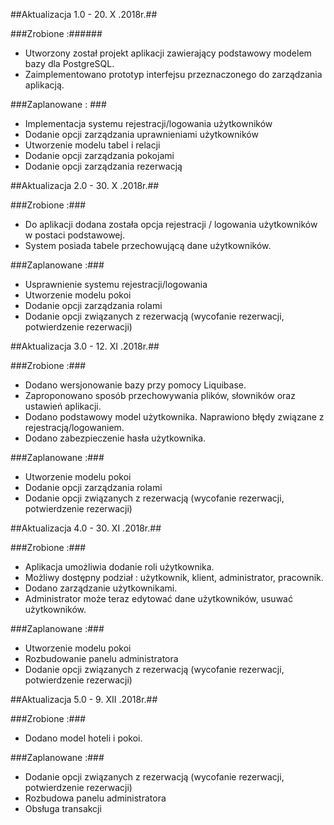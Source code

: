 ##Aktualizacja 1.0 -  20. X .2018r.##

###Zrobione :######
- Utworzony został projekt aplikacji zawierający podstawowy modelem bazy dla PostgreSQL. 
- Zaimplementowano prototyp interfejsu przeznaczonego do zarządzania aplikacją.

###Zaplanowane : ###
- Implementacja systemu rejestracji/logowania użytkowników
- Dodanie opcji zarządzania uprawnieniami użytkowników 
- Utworzenie modelu tabel i relacji
- Dodanie opcji zarządzania pokojami
- Dodanie opcji zarządzania rezerwacją  

##Aktualizacja 2.0 -  30. X .2018r.##

###Zrobione :###
- Do aplikacji dodana została opcja rejestracji / logowania użytkowników w postaci podstawowej. 
- System posiada tabele przechowującą dane użytkowników. 

###Zaplanowane :###  
- Usprawnienie systemu rejestracji/logowania 
- Utworzenie modelu pokoi 
- Dodanie opcji zarządzania rolami 
- Dodanie opcji związanych z rezerwacją (wycofanie rezerwacji, potwierdzenie rezerwacji)

##Aktualizacja 3.0 -  12. XI .2018r.##

###Zrobione :###
- Dodano wersjonowanie bazy przy pomocy Liquibase. 
- Zaproponowano sposób przechowywania plików, słowników oraz ustawień aplikacji. 
- Dodano podstawowy model użytkownika. Naprawiono błędy związane z rejestracją/logowaniem. 
- Dodano zabezpieczenie hasła użytkownika.

###Zaplanowane :### 
- Utworzenie modelu pokoi 
- Dodanie opcji zarządzania rolami 
- Dodanie opcji związanych z rezerwacją (wycofanie rezerwacji, potwierdzenie rezerwacji)



##Aktualizacja 4.0 -  30. XI .2018r.##

###Zrobione :###
- Aplikacja umożliwia dodanie roli użytkownika. 
- Możliwy dostępny podział  : użytkownik, klient, administrator, pracownik.
- Dodano zarządzanie użytkownikami. 
- Administrator może teraz edytować dane użytkowników, usuwać użytkowników. 

###Zaplanowane :###
- Utworzenie modelu pokoi 
- Rozbudowanie panelu administratora
- Dodanie opcji związanych z rezerwacją (wycofanie rezerwacji, potwierdzenie rezerwacji)

##Aktualizacja 5.0 -  9. XII .2018r.##

###Zrobione :###
- Dodano model hoteli i pokoi. 

###Zaplanowane :###
- Dodanie opcji związanych z rezerwacją (wycofanie rezerwacji, potwierdzenie rezerwacji)
- Rozbudowa panelu administratora
- Obsługa transakcji
